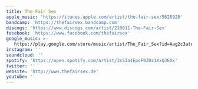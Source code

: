 ```yaml
---
title: The Fair Sex
apple_music: 'https://itunes.apple.com/artist/the-fair-sex/5626920'
bandcamp: 'https://thefairsex.bandcamp.com'
discogs: 'https://www.discogs.com/artist/210011-The-Fair-Sex'
facebook: 'https://www.facebook.com/thefairsex'
google_music: >-
   https://play.google.com/store/music/artist/The_Fair_Sex?id=Aag2c3atovai4xcomiydgsu3equ
instagram: ''
soundcloud: ''
spotify: 'https://open.spotify.com/artist/3sSIa1EpoF0Z0z1XxQJEXx'
twitter: ''
website: 'http://www.thefairsex.de'
youtube: ''
---
```

